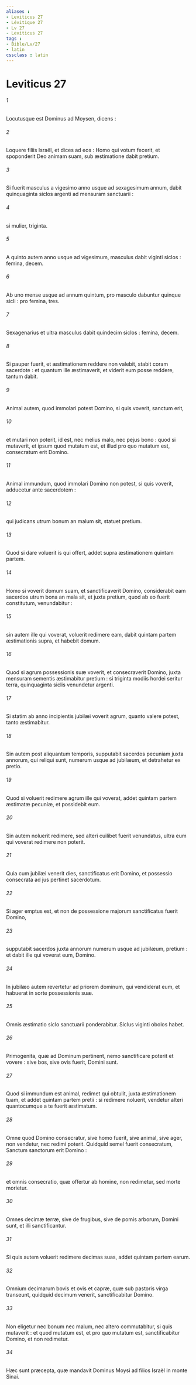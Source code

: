 ```yaml
---
aliases : 
- Leviticus 27
- Lévitique 27
- Lv 27
- Leviticus 27
tags : 
- Bible/Lv/27
- latin
cssclass : latin
---
```


# Leviticus 27

###### 1
Locutusque est Dominus ad Moysen, dicens :
###### 2
Loquere filiis Israël, et dices ad eos : Homo qui votum fecerit, et spoponderit Deo animam suam, sub æstimatione dabit pretium.
###### 3
Si fuerit masculus a vigesimo anno usque ad sexagesimum annum, dabit quinquaginta siclos argenti ad mensuram sanctuarii :
###### 4
si mulier, triginta.
###### 5
A quinto autem anno usque ad vigesimum, masculus dabit viginti siclos : femina, decem.
###### 6
Ab uno mense usque ad annum quintum, pro masculo dabuntur quinque sicli : pro femina, tres.
###### 7
Sexagenarius et ultra masculus dabit quindecim siclos : femina, decem.
###### 8
Si pauper fuerit, et æstimationem reddere non valebit, stabit coram sacerdote : et quantum ille æstimaverit, et viderit eum posse reddere, tantum dabit.
###### 9
Animal autem, quod immolari potest Domino, si quis voverit, sanctum erit,
###### 10
et mutari non poterit, id est, nec melius malo, nec pejus bono : quod si mutaverit, et ipsum quod mutatum est, et illud pro quo mutatum est, consecratum erit Domino.
###### 11
Animal immundum, quod immolari Domino non potest, si quis voverit, adducetur ante sacerdotem :
###### 12
qui judicans utrum bonum an malum sit, statuet pretium.
###### 13
Quod si dare voluerit is qui offert, addet supra æstimationem quintam partem.
###### 14
Homo si voverit domum suam, et sanctificaverit Domino, considerabit eam sacerdos utrum bona an mala sit, et juxta pretium, quod ab eo fuerit constitutum, venundabitur :
###### 15
sin autem ille qui voverat, voluerit redimere eam, dabit quintam partem æstimationis supra, et habebit domum.
###### 16
Quod si agrum possessionis suæ voverit, et consecraverit Domino, juxta mensuram sementis æstimabitur pretium : si triginta modiis hordei seritur terra, quinquaginta siclis venundetur argenti.
###### 17
Si statim ab anno incipientis jubilæi voverit agrum, quanto valere potest, tanto æstimabitur.
###### 18
Sin autem post aliquantum temporis, supputabit sacerdos pecuniam juxta annorum, qui reliqui sunt, numerum usque ad jubilæum, et detrahetur ex pretio.
###### 19
Quod si voluerit redimere agrum ille qui voverat, addet quintam partem æstimatæ pecuniæ, et possidebit eum.
###### 20
Sin autem noluerit redimere, sed alteri cuilibet fuerit venundatus, ultra eum qui voverat redimere non poterit.
###### 21
Quia cum jubilæi venerit dies, sanctificatus erit Domino, et possessio consecrata ad jus pertinet sacerdotum.
###### 22
Si ager emptus est, et non de possessione majorum sanctificatus fuerit Domino,
###### 23
supputabit sacerdos juxta annorum numerum usque ad jubilæum, pretium : et dabit ille qui voverat eum, Domino.
###### 24
In jubilæo autem revertetur ad priorem dominum, qui vendiderat eum, et habuerat in sorte possessionis suæ.
###### 25
Omnis æstimatio siclo sanctuarii ponderabitur. Siclus viginti obolos habet.
###### 26
Primogenita, quæ ad Dominum pertinent, nemo sanctificare poterit et vovere : sive bos, sive ovis fuerit, Domini sunt.
###### 27
Quod si immundum est animal, redimet qui obtulit, juxta æstimationem tuam, et addet quintam partem pretii : si redimere noluerit, vendetur alteri quantocumque a te fuerit æstimatum.
###### 28
Omne quod Domino consecratur, sive homo fuerit, sive animal, sive ager, non vendetur, nec redimi poterit. Quidquid semel fuerit consecratum, Sanctum sanctorum erit Domino :
###### 29
et omnis consecratio, quæ offertur ab homine, non redimetur, sed morte morietur.
###### 30
Omnes decimæ terræ, sive de frugibus, sive de pomis arborum, Domini sunt, et illi sanctificantur.
###### 31
Si quis autem voluerit redimere decimas suas, addet quintam partem earum.
###### 32
Omnium decimarum bovis et ovis et capræ, quæ sub pastoris virga transeunt, quidquid decimum venerit, sanctificabitur Domino.
###### 33
Non eligetur nec bonum nec malum, nec altero commutabitur, si quis mutaverit : et quod mutatum est, et pro quo mutatum est, sanctificabitur Domino, et non redimetur.
###### 34
Hæc sunt præcepta, quæ mandavit Dominus Moysi ad filios Israël in monte Sinai.
